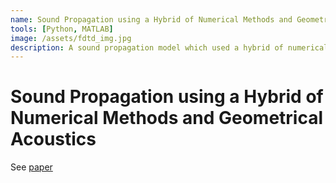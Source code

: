 ```yaml
---
name: Sound Propagation using a Hybrid of Numerical Methods and Geometrical Acoustics
tools: [Python, MATLAB]
image: /assets/fdtd_img.jpg
description: A sound propagation model which used a hybrid of numerical methods and geometrical acoustics. Presented during the SuperUROP program
---
```


# Sound Propagation using a Hybrid of Numerical Methods and Geometrical Acoustics

See [paper](/assets/soundprop_paper.pdf)
